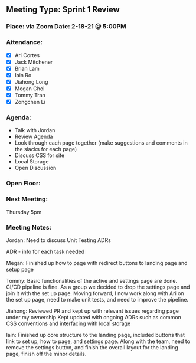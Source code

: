 ## Meeting Type: Sprint 1 Review
### Place: via Zoom					Date: 2-18-21 @ 5:00PM
				
### Attendance:   
- [x] Ari Cortes			
- [x] Jack Mitchener
- [x] Brian Lam				
- [x] Iain Ro
- [x] Jiahong Long			
- [x] Megan Choi
- [x] Tommy Tran			
- [x] Zongchen Li

### Agenda:
- Talk with Jordan
- Review Agenda
- Look through each page together (make suggestions and comments in the slacks for each page)
- Discuss CSS for site
- Local Storage
- Open Discussion

### Open Floor:

### Next Meeting:
Thursday 5pm
### Meeting Notes:

Jordan:
Need to discuss Unit Testing
ADRs

ADR - info for each task needed

Megan:
Finished up how to page with redirect buttons to landing page and setup page

Tommy:
Basic functionalities of the active and settings page are done. CI/CD pipeline is fine.
As a group we decided to drop the settings page and join it with the set up page. 
Moving forward, I now work along with Ari on the set up page, need to make unit tests, and need to improve the pipeline.

Jiahong:
Reviewed PR and kept up with relevant issues regarding page under my ownership
Kept updated with ongoing ADRs such as common CSS conventions and interfacing with local storage

Iain: 
Finished up core structure to the landing page, included buttons that link to set up, how to page, and settings page.
Along with the team, need to remove the settings button, and finish the overall layout for the landing page, finish off the minor details.
